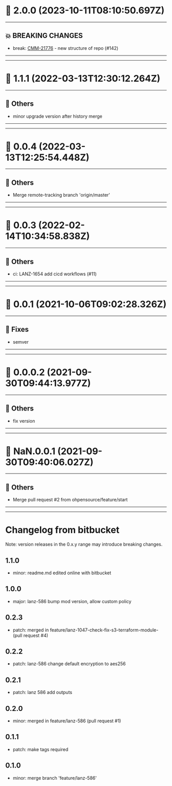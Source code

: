 # :confetti_ball: 2.0.0 (2023-10-11T08:10:50.697Z)
- - -
## :boom: BREAKING CHANGES
* break: [CMM-21776](https://ohpen.atlassian.net/browse/CMM-21776) - new structure of repo (#142)
- - -
- - -
# :confetti_ball: 1.1.1 (2022-03-13T12:30:12.264Z)
- - -
## :newspaper: Others
* minor upgrade version after history merge
- - -
- - -
# :confetti_ball: 0.0.4 (2022-03-13T12:25:54.448Z)
- - -
## :newspaper: Others
* Merge remote-tracking branch 'origin/master'
- - -
- - -
# :confetti_ball: 0.0.3 (2022-02-14T10:34:58.838Z)
- - -
## :newspaper: Others
* ci: LANZ-1654 add cicd workflows (#11)
- - -
- - -
# :confetti_ball: 0.0.1 (2021-10-06T09:02:28.326Z)
- - -
## :bug: Fixes
* semver
- - -
- - -
# :confetti_ball: 0.0.0.2 (2021-09-30T09:44:13.977Z)
- - -
## :newspaper: Others
* fix version
- - -
- - -
# :confetti_ball: NaN.0.0.1 (2021-09-30T09:40:06.027Z)
- - -
## :newspaper: Others
* Merge pull request #2 from ohpensource/feature/start
- - -
- - -
# Changelog from bitbucket
Note: version releases in the 0.x.y range may introduce breaking changes.

## 1.1.0

- minor: readme.md edited online with bitbucket

## 1.0.0

- major: lanz-586  bump mod version, allow custom policy

## 0.2.3

- patch: merged in feature/lanz-1047-check-fix-s3-terraform-module- (pull request #4)

## 0.2.2

- patch: lanz-586  change default encryption to aes256

## 0.2.1

- patch: lanz 586  add outputs

## 0.2.0

- minor: merged in feature/lanz-586 (pull request #1)

## 0.1.1

- patch:  make tags required

## 0.1.0

- minor: merge branch 'feature/lanz-586'
